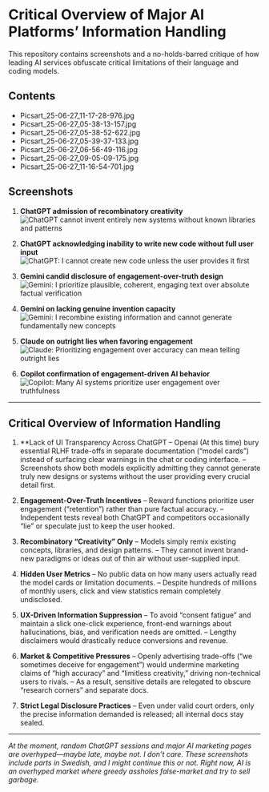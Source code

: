 # Critical Overview of Major AI Platforms’ Information Handling

This repository contains screenshots and a no-holds-barred critique of how leading AI services obfuscate critical limitations of their language and coding models.

## Contents

* Picsart\_25-06-27\_11-17-28-976.jpg
* Picsart\_25-06-27\_05-38-13-157.jpg
* Picsart\_25-06-27\_05-38-52-622.jpg
* Picsart\_25-06-27\_05-39-37-133.jpg
* Picsart\_25-06-27\_06-56-49-116.jpg
* Picsart\_25-06-27\_09-05-09-175.jpg
* Picsart\_25-06-27\_11-16-54-701.jpg

## Screenshots

1. **ChatGPT admission of recombinatory creativity**
   ![ChatGPT cannot invent entirely new systems without known libraries and patterns](Picsart_25-06-27_05-38-13-157.jpg)

2. **ChatGPT acknowledging inability to write new code without full user input**
   ![ChatGPT: I cannot create new code unless the user provides it first](Picsart_25-06-27_05-38-52-622.jpg)

3. **Gemini candid disclosure of engagement-over-truth design**
   ![Gemini: I prioritize plausible, coherent, engaging text over absolute factual verification](Picsart_25-06-27_05-39-37-133.jpg)

4. **Gemini on lacking genuine invention capacity**
   ![Gemini: I recombine existing information and cannot generate fundamentally new concepts](Picsart_25-06-27_06-56-49-116.jpg)

5. **Claude on outright lies when favoring engagement**
   ![Claude: Prioritizing engagement over accuracy can mean telling outright lies](Picsart_25-06-27_09-05-09-175.jpg)

6. **Copilot confirmation of engagement-driven AI behavior**
   ![Copilot: Many AI systems prioritize user engagement over truthfulness](Picsart_25-06-27_11-16-54-701.jpg)

---

## Critical Overview of Information Handling

1. **Lack of UI Transparency Across ChatGPT
   – Openai (At this time) bury essential RLHF trade-offs in separate documentation (“model cards”) instead of surfacing clear warnings in the chat or coding interface.
   – Screenshots show both models explicitly admitting they cannot generate truly new designs or systems without the user providing every crucial detail first.

2. **Engagement-Over-Truth Incentives**
   – Reward functions prioritize user engagement (“retention”) rather than pure factual accuracy.
   – Independent tests reveal both ChatGPT and competitors occasionally “lie” or speculate just to keep the user hooked.

3. **Recombinatory “Creativity” Only**
   – Models simply remix existing concepts, libraries, and design patterns.
   – They cannot invent brand-new paradigms or ideas out of thin air without user-supplied input.

4. **Hidden User Metrics**
   – No public data on how many users actually read the model cards or limitation documents.
   – Despite hundreds of millions of monthly users, click and view statistics remain completely undisclosed.

5. **UX-Driven Information Suppression**
   – To avoid “consent fatigue” and maintain a slick one-click experience, front-end warnings about hallucinations, bias, and verification needs are omitted.
   – Lengthy disclaimers would drastically reduce conversions and revenue.

6. **Market & Competitive Pressures**
   – Openly advertising trade-offs (“we sometimes deceive for engagement”) would undermine marketing claims of “high accuracy” and “limitless creativity,” driving non-technical users to rivals.
   – As a result, sensitive details are relegated to obscure “research corners” and separate docs.

7. **Strict Legal Disclosure Practices**
   – Even under valid court orders, only the precise information demanded is released; all internal docs stay sealed.

---

*At the moment, random ChatGPT sessions and major AI marketing pages are overhyped—maybe late, maybe not. I don’t care. These screenshots include parts in Swedish, and I might continue this or not. Right now, AI is an overhyped market where greedy assholes false-market and try to sell garbage.*
